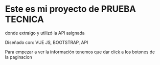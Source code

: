 # Este es mi proyecto de PRUEBA TECNICA

donde extraigo y utilizó la API asignada

Diseñado con: VUE JS, BOOTSTRAP, API

Para empezar a ver la información tenemos que dar click  a los botones de la paginacion
